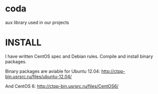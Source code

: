 coda
====

aux library used in our projects

INSTALL
=======

I have written CentOS spec and Debian rules. Compile and install binary packages.

Binary packages are aviable for Ubuntu 12.04:
http://ctpp-bin.usrsrc.ru/files/ubuntu-12.04/

And CentOS 6:
http://ctpp-bin.usrsrc.ru/files/CentOS6/
